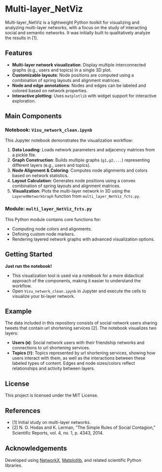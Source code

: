 # Multi-layer_NetViz

Multi-layer_NetViz is a lightweight Python toolkit for visualizing and analyzing multi-layer networks, with a focus on the study of interacting social and semantic networks. It was initially built to qualitatively analyze the results in [1].
## Features

- **Multi-layer network visualization**: Display multiple interconnected graphs (e.g., users and topics) in a single 3D plot.
- **Customizable layouts**: Node positions are computed using a combination of spring layouts and alignment matrices.
- **Node and edge annotations**: Nodes and edges can be labeled and colored based on network properties.
- **Interactive plotting**: Uses `matplotlib` with widget support for interactive exploration.
## Main Components

### Notebook: `Visu_network_clean.ipynb`

This Jupyter notebook demonstrates the visualization workflow:

1. **Data Loading**: Loads network parameters and adjacency matrices from a pickle file.
2. **Graph Construction**: Builds multiple graphs (`g1,g2,...`) representing different layers (e.g., users and topics).
3. **Node Alignment & Coloring**: Computes node alignments and colors based on network statistics.
4. **Layout Calculation**: Generates node positions using a convex combination of spring layouts and alignment matrices.
5. **Visualization**: Plots the multi-layer network in 3D using the `LayeredNetworkGraph` function from `multi_layer_NetViz_fcts.py`.

### Module: `multi_layer_NetViz_fcts.py`

This Python module contains core functions for:

- Computing node colors and alignments.
- Defining custom node markers.
- Rendering layered network graphs with advanced visualization options.

## Getting Started

**Just run the notebook!**
  - This visualization tool is used via a notebook for a more didactical approach of the components, making it easier to understand the workflow.
  - Open `Visu_network_clean.ipynb` in Jupyter and execute the cells to visualize your bi-layer network.

## Example
The data included in this repository consists of social network users sharing tweets that contain url shortening services [2].
The notebook visualizes two layers:
- **Users (`W`)**: Social network users with their friendship networks and connections to url shortening services.
- **Topics (`T`)**: Topics represented by url shortening services, showing how users interact with them, as well as the interactions between these labeled types of content.
Edges and node sizes/colors reflect relationships and activity between layers.

## License

This project is licensed under the MIT License.
## References
- [1] Initial study on multi-layer networks.
- [2] N. O. Hodas and K. Lerman, “The Simple Rules of Social
Contagion,” Scientiﬁc Reports, vol. 4, no. 1, p. 4343, 2014.

## Acknowledgements

Developed using [NetworkX](https://networkx.org/), [Matplotlib](https://matplotlib.org/), and related scientific Python libraries.

